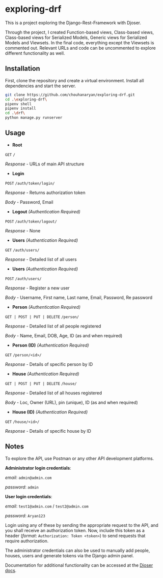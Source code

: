 # exploring-drf

This is a project exploring the Django-Rest-Framework with Djoser.

Through the project, I created Function-based views, Class-based views, Class-based views for Serialized Models, Generic views for Serialized Models and Viewsets. In the final code, everything except the Viewsets is commented out. Relevant URLs and code can be uncommented to explore different functionality as well.

## Installation

First, clone the repository and create a virtual environment. Install all dependencies and start the server.

```bash
git clone https://github.com/chouhanaryan/exploring-drf.git
cd .\exploring-drf\
pipenv shell
pipenv install
cd .\drf\
python manage.py runserver
```

## Usage

- **Root**

```GET``` ```/```

_Response_ - URLs of main API structure

- **Login**

```POST``` ```/auth/token/login/```

_Response_ - Returns authorization token

_Body_ - Password, Email

- **Logout** _(Authentication Required)_

```POST``` ```/auth/token/logout/```

_Response_ - None

- **Users** _(Authentication Required)_

```GET``` ```/auth/users/```

_Response_ - Detailed list of all users

- **Users** _(Authentication Required)_

```POST``` ```/auth/users/```

_Response_ - Register a new user

_Body_ - Username, First name, Last name, Email, Password, Re password

- **Person** _(Authentication Required)_

```GET | POST | PUT | DELETE``` ```/person/```

_Response_ - Detailed list of all people registered

_Body_ - Name, Email, DOB, Age, ID (as and when required)

- **Person (ID)** _(Authentication Required)_

```GET``` ```/person/<id>/```

_Response_ - Details of specific person by ID

- **House** _(Authentication Required)_

```GET | POST | PUT | DELETE``` ```/house/```

_Response_ - Detailed list of all houses registered

_Body_ - Loc, Owner (URL), pin (unique), ID (as and when required)

- **House (ID)** _(Authentication Required)_

```GET``` ```/house/<id>/```

_Response_ - Details of specific house by ID

## Notes

To explore the API, use Postman or any other API development platforms.

**Administrator login credentials**: 

_email_: ```admin@admin.com```

_password_: ```admin```

**User login credentials**: 

_email_: ```test1@admin.com``` / ```test2@admin.com```

_password_: ```Aryan123```

Login using any of these by sending the appropriate request to the API, and you shall receive an authorization token. Now, include this token as a header (_format_: ```Authorization: Token <token>```) to send requests that require authorization.

The administrator credentials can also be used to manually add people, houses, users and generate tokens via the Django admin panel.

Documentation for additional functionality can be accessed at the [Djoser docs](https://djoser.readthedocs.io/en/latest/).
